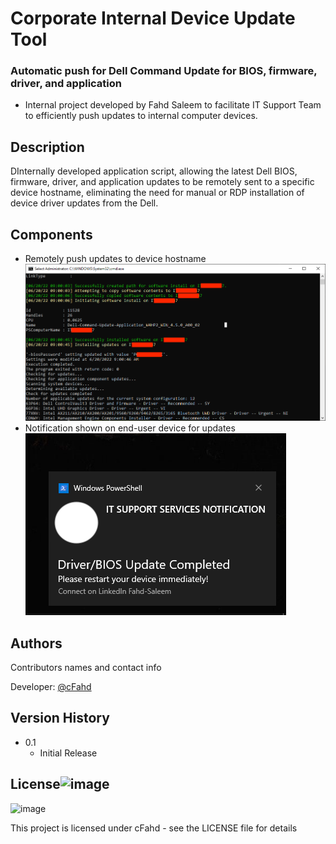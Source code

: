 # Corporate Internal Device Update Tool 

### Automatic push for Dell Command Update for BIOS, firmware, driver, and application

* Internal project developed by Fahd Saleem to facilitate IT Support Team to efficiently push updates to internal computer devices.
## Description
DInternally developed application script, allowing the latest Dell BIOS, firmware, driver, and application updates to be remotely sent to a specific device hostname, eliminating the need for manual or RDP installation of device driver updates from the Dell. 

## Components
* Remotely push updates to device hostname
![Screenshot](/Capture.PNG)
* Notification shown on end-user device for updates
![Screenshot](/Capture2.PNG)

## Authors

Contributors names and contact info

Developer: [@cFahd](https://github.com/cfahd/)

## Version History
* 0.1
    * Initial Release

## License![image](https://user-images.githubusercontent.com/78287710/202546076-cd7d0141-dde5-4404-b5fe-6053ffd80455.png)
![image](https://user-images.githubusercontent.com/78287710/202546084-83e61cad-5b21-49f7-9908-a7aa72270440.png)


This project is licensed under cFahd - see the LICENSE file for details
